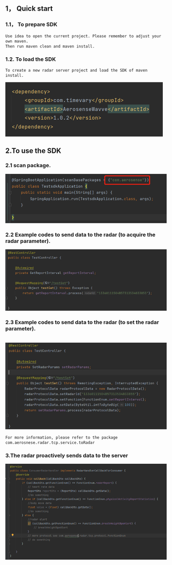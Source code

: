 ## 1， Quick start

### 1.1， To prepare SDK

```
Use idea to open the current project. Please remember to adjust your own maven.
Then run maven clean and maven install.
```

### 1.2. To load the SDK

```
To create a new radar server project and load the SDK of maven install.
```

![image-20220527170025692](../imgs/import_sdk.png)

## 2.To use the SDK

### 2.1 scan package.

![image-20220527170025692](../imgs/scan.png)

### 2.2 Example codes to send data to the radar (to acquire the radar parameter).

![image-20220527170025692](../imgs/get.png)

### 2.3 Example codes to send data to the radar (to set the radar parameter). 

​	![image-20220527170643920](../imgs/set.png)

```
For more information, please refer to the package com.aerosnese.radar.tcp.service.toRadar
```



### 3.The radar proactively sends data to the server

![image-20220527170643920](../imgs/report_3.png)

